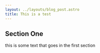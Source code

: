 ```yaml
---
layout: ../layouts/blog_post.astro
title: This is a test
---
```


## Section One
this is some text that goes in the first section


